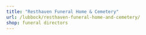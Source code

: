 ```yaml
---
title: "Resthaven Funeral Home & Cemetery"
url: /lubbock/resthaven-funeral-home-and-cemetery/
shop: funeral directors
---
```

